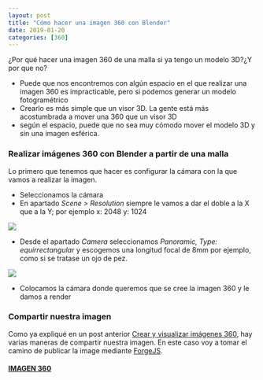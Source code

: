 ```yaml
---
layout: post
title: "Cómo hacer una imagen 360 con Blender"
date: 2019-01-20
categories: [360]
---
```


¿Por qué hacer una imagen 360 de una malla si ya tengo un modelo 3D?¿Y por que no?

+ Puede que nos encontremos con algún espacio en el que realizar una imagen 360 es impracticable, pero si podemos generar un modelo fotogramétrico
+ Crearlo es más simple que un visor 3D. La gente está más acostumbrada a mover una 360 que un visor 3D
+ según el espacio, puede que no sea muy cómodo mover el modelo 3D y sin una imagen esférica.

### Realizar imágenes 360 con Blender a partir de una malla

Lo primero que tenemos que hacer es configurar la cámara con la que vamos a realizar la imagen.

+ Seleccionamos la cámara
+ En apartado *Scene > Resolution* siempre le vamos a dar el doble a la X que a la Y; por ejemplo x: 2048 y: 1024

![](https://joancano.github.io/static/projects/imgPosts/360_blender/resolution.PNG)

+ Desde el apartado *Camera*  seleccionamos *Panoramic, Type: equirrectangular* y escogemos una longitud focal de 8mm por ejemplo, como si se tratase un ojo de pez.

![](https://joancano.github.io/static/projects/imgPosts/360_blender/panoramic.PNG)


+ Colocamos la cámara donde queremos que se cree la imagen 360 y le damos a render

### Compartir nuestra imagen

Como ya expliqué en un post anterior [Crear y visualizar imágenes 360](https://joancano.github.io/fotograf%C3%ADa/2019/01/02/360-photos.html), hay varias maneras de compartir nuestra imagen. En este caso voy a tomar el camino de publicar la image mediante [ForgeJS](https://forgejs.org/#home).


#### [IMAGEN 360](https://joancano.github.io/static/projects/web/360/projectes/banco/index.html)

<br><br><br>